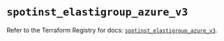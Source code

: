 # `spotinst_elastigroup_azure_v3`

Refer to the Terraform Registry for docs: [`spotinst_elastigroup_azure_v3`](https://registry.terraform.io/providers/spotinst/spotinst/1.181.1/docs/resources/elastigroup_azure_v3).
